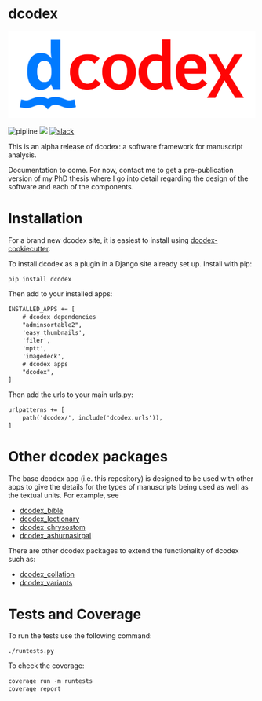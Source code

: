 # dcodex

![dcodex](./dcodex/static/dcodex/images/DCodex-Logo.svg)

![pipline](https://github.com/rbturnbull/dcodex/actions/workflows/pipeline.yml/badge.svg)
[<img src="https://img.shields.io/badge/code%20style-black-000000.svg">](<https://github.com/psf/black>)
[![slack](https://img.shields.io/badge/dcodex-Join%20on%20Slack-green?style=flat&logo=slack)](https://join.slack.com/t/dcodex/shared_invite/zt-y2jpxumc-lDGGr3ZjndVqYLoyfCh1gA)

This is an alpha release of dcodex: a software framework for manuscript analysis.

Documentation to come. For now, contact me to get a pre-publication version of my PhD thesis where I go into detail regarding the design of the software and each of the components.

# Installation

For a brand new dcodex site, it is easiest to install using [dcodex-cookiecutter](https://github.com/rbturnbull/dcodex-cookiecutter).

To install dcodex as a plugin in a Django site already set up. Install with pip:
```
pip install dcodex
```

Then add to your installed apps:
```
INSTALLED_APPS += [
    # dcodex dependencies
    "adminsortable2",
    'easy_thumbnails',
    'filer',
    'mptt',
    'imagedeck',
    # dcodex apps
    "dcodex",
]
```

Then add the urls to your main urls.py:
```
urlpatterns += [
    path('dcodex/', include('dcodex.urls')),    
]
```

# Other dcodex packages

The base dcodex app (i.e. this repository) is designed to be used with other apps to give the details for the types of manuscripts being used as well as the textual units. For example, see

* [dcodex_bible](https://github.com/rbturnbull/dcodex_bible)
* [dcodex_lectionary](https://github.com/rbturnbull/dcodex_lectionary)
* [dcodex_chrysostom](https://github.com/rbturnbull/dcodex_chrysostom)
* [dcodex_ashurnasirpal](https://github.com/rbturnbull/dcodex_ashurnasirpal)

There are other dcodex packages to extend the functionality of dcodex such as:

* [dcodex_collation](https://github.com/rbturnbull/dcodex_collation)
* [dcodex_variants](https://github.com/rbturnbull/dcodex_variants)


# Tests and Coverage

To run the tests use the following command:

```
./runtests.py
```

To check the coverage:
```
coverage run -m runtests
coverage report
```
